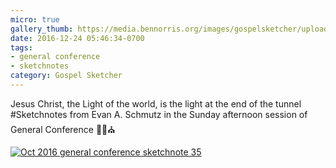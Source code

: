 ```yaml
---
micro: true
gallery_thumb: https://media.bennorris.org/images/gospelsketcher/uploads/2018/f334f145ba.jpg
date: 2016-12-24 05:46:34-0700
tags:
- general conference
- sketchnotes
category: Gospel Sketcher
---
```


Jesus Christ, the Light of the world, is the light at the end of the tunnel
#Sketchnotes from Evan A. Schmutz in the Sunday afternoon session of General Conference ✍🏼⛪️

[![Oct 2016 general conference sketchnote 35](https://media.bennorris.org/images/gospelsketcher/uploads/2018/f334f145ba.jpg)](https://media.bennorris.org/images/gospelsketcher/uploads/2018/f334f145ba.jpg)